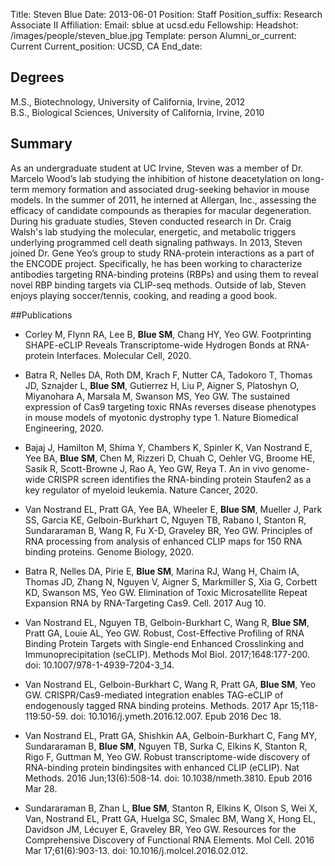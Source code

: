 Title: Steven Blue
Date: 2013-06-01
Position: Staff
Position_suffix: Research Associate II
Affiliation:
Email: sblue at ucsd.edu
Fellowship:
Headshot: /images/people/steven_blue.jpg
Template: person
Alumni_or_current: Current
Current_position: UCSD, CA
End_date: 
<!-- Status: draft -->

## Degrees
M.S., Biotechnology, University of California, Irvine, 2012<br>B.S., Biological Sciences, University of California, Irvine, 2010<br>

## Summary
As an undergraduate student at UC Irvine, Steven was a member of Dr. Marcelo Wood’s lab studying the inhibition of histone deacetylation on long-term memory formation and associated drug-seeking behavior in mouse models. In the summer of 2011, he interned at Allergan, Inc., assessing the efficacy of candidate compounds as therapies for macular degeneration. During his graduate studies, Steven conducted research in Dr. Craig Walsh's lab studying the molecular, energetic, and metabolic triggers underlying programmed cell death signaling pathways. In 2013, Steven joined Dr. Gene Yeo’s group to study RNA-protein interactions as a part of the ENCODE project. Specifically, he has been working to characterize antibodies targeting RNA-binding proteins (RBPs) and using them to reveal novel RBP binding targets via CLIP-seq methods. Outside of lab, Steven enjoys playing soccer/tennis, cooking, and reading a good book. 

##Publications

* Corley M, Flynn RA, Lee B, **Blue SM**, Chang HY, Yeo GW. Footprinting SHAPE-eCLIP Reveals Transcriptome-wide Hydrogen Bonds at RNA-protein Interfaces. Molecular Cell, 2020.

* Batra R, Nelles DA, Roth DM, Krach F, Nutter CA, Tadokoro T, Thomas JD, Sznajder L, **Blue SM**, Gutierrez H, Liu P, Aigner S, Platoshyn O, Miyanohara A, Marsala M, Swanson MS, Yeo GW. The sustained expression of Cas9 targeting toxic RNAs reverses disease phenotypes in mouse models of myotonic dystrophy type 1. Nature Biomedical Engineering, 2020.

* Bajaj J, Hamilton M, Shima Y, Chambers K, Spinler K, Van Nostrand E, Yee BA, **Blue SM**, Chen M, Rizzeri D, Chuah C, Oehler VG, Broome HE, Sasik R, Scott-Browne J, Rao A, Yeo GW, Reya T. An in vivo genome-wide CRISPR screen identifies the RNA-binding protein Staufen2 as a key regulator of myeloid leukemia. Nature Cancer, 2020.

* Van Nostrand EL, Pratt GA, Yee BA, Wheeler E, **Blue SM**, Mueller J, Park SS, Garcia KE, Gelboin-Burkhart C, Nguyen TB, Rabano I, Stanton R, Sundararaman B, Wang R, Fu X-D, Graveley BR, Yeo GW. Principles of RNA processing from analysis of enhanced CLIP maps for 150 RNA binding proteins. Genome Biology, 2020.

* Batra R, Nelles DA, Pirie E, **Blue SM**, Marina RJ, Wang H, Chaim IA, Thomas JD, Zhang N, Nguyen V, Aigner S, Markmiller S, Xia G, Corbett KD, Swanson MS, Yeo GW. Elimination of Toxic Microsatellite Repeat Expansion RNA by RNA-Targeting Cas9. Cell. 2017 Aug 10. 


* Van Nostrand EL, Nguyen TB, Gelboin-Burkhart C, Wang R, **Blue SM**, Pratt GA, Louie AL, Yeo GW. Robust, Cost-Effective Profiling of RNA Binding Protein Targets
with Single-end Enhanced Crosslinking and Immunoprecipitation (seCLIP). Methods Mol Biol. 2017;1648:177-200. doi: 10.1007/978-1-4939-7204-3_14.


* Van Nostrand EL, Gelboin-Burkhart C, Wang R, Pratt GA, **Blue SM**, Yeo GW. CRISPR/Cas9-mediated integration enables TAG-eCLIP of endogenously tagged RNA binding proteins. Methods. 2017 Apr 15;118-119:50-59. doi: 10.1016/j.ymeth.2016.12.007. Epub 2016 Dec 18.


* Van Nostrand EL, Pratt GA, Shishkin AA, Gelboin-Burkhart C, Fang MY, Sundararaman B, **Blue SM**, Nguyen TB, Surka C, Elkins K, Stanton R, Rigo F, Guttman M, Yeo GW. Robust transcriptome-wide discovery of RNA-binding protein bindingsites with enhanced CLIP (eCLIP). Nat Methods. 2016 Jun;13(6):508-14. doi: 10.1038/nmeth.3810. Epub 2016 Mar 28. 


* Sundararaman B, Zhan L, **Blue SM**, Stanton R, Elkins K, Olson S, Wei X, Van, Nostrand EL, Pratt GA, Huelga SC, Smalec BM, Wang X, Hong EL, Davidson JM, Lécuyer E, Graveley BR, Yeo GW. Resources for the Comprehensive Discovery of Functional RNA Elements. Mol Cell. 2016 Mar 17;61(6):903-13. doi: 10.1016/j.molcel.2016.02.012. 



